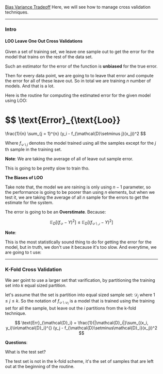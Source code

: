 [Bias Variance Tradeoff](Bias%20Variance%20Tradeoff.md)
Here, we will see how to manage cross validation techniques. 

---
### **Intro**

#### **LOO Leave One Out Cross Validations**

Given a set of training set, we leave one sample out to get the error for the model that trains on the rest of the data set. 

Such an estimator for the error of the function is **unbiased** for the true error. 

Then for every data point, we are going to to leave that error and compute the error for all of these leave out. So in total we are training $n$ number of models. And that is a lot. 

Here is the routine for computing the estimated error for the given model using LOO: 

$$
\text{Error}_{\text{Loo}}
=
\frac{1}{n}
\sum_{j = 1}^{n}
    (y_i - f_{\mathcal{D}\setminus j}(x_j))^2
$$

Where $f_{\mathcal{D}\setminus j}$ denotes the model trained using all the samples except for the $j$ th sample in the training set. 

**Note**: We are taking the average of all of leave out sample error. 

This is going to be pretty slow to train tho.

**The Biases of LOO**

Take note that, the model we are raining is only using $n - 1$ parameter, so the performance is going to be poorer than using $n$ elements, but when we test it, we are taking the average of all $n$ sample for the errors to get the estimate for the system. 

The error is going to be an **Overstimate**. Because: 

$$
\mathbb{E}_{D}\left[(f_\mathcal{D} - Y)^2\right] 
\le \mathbb{E}_{D}\left[
    (f_\mathcal{D\setminus j} - Y)^2
    \right]
$$

**Note**: 

This is the most statistlcally sound thing to do for getting the error for the model, but in truth, we don't use it because it's too slow. And everytime, we are going to t use: 

---
### **K-Fold Cross Validation**

We aer goint to use a larger set that varification, by partitioning the training set into $k$ equal sized partition. 

let's assume that the set is partition into equal sized sample set: $\mathcal{D}_j$ where $1 \le j \le k$. So the notation of $f_{\mathcal{D}\setminus\mathcal{D}_i}$ is a model that is trained using the training set for all the sample, but leave out the $i$ partitions from the k-fold technique. 

$$
\text{Err}_{\mathcal{D}_i} = 
\frac{1}{|\mathcal{D}_i|}\sum_{(x_i, y_i)\in\mathcal{D}_i}^{}
    (y_j - f_{\mathcal{D}\setminus\mathcal{D}_i}(x_j))^2
$$

**Questions**: 

What is the test set? 

The test set is not in the k-fold scheme, it's the set of samples that are left out at the beginning of the routine. 


